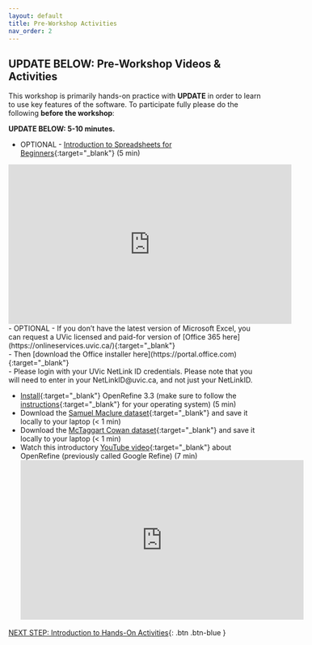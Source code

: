 ```yaml
---
layout: default
title: Pre-Workshop Activities
nav_order: 2
---
```

## UPDATE BELOW: Pre-Workshop Videos & Activities
This workshop is primarily hands-on practice with **UPDATE** in order to learn to use key features of the software. To participate fully please do the following **before the workshop**:

**UPDATE BELOW: 5-10 minutes.**<br>
- OPTIONAL - [Introduction to Spreadsheets for Beginners](https://www.youtube.com/watch?v=rJbf-2XXsuY){:target="_blank"} (5 min)<br>
<iframe width="560" height="315" src="https://www.youtube.com/embed/lYzhgMZii3o" title="YouTube video player" frameborder="0" allow="accelerometer; autoplay; clipboard-write; encrypted-media; gyroscope; picture-in-picture" allowfullscreen></iframe>
- OPTIONAL - If you don’t have the latest version of Microsoft Excel, you can request a UVic licensed and paid-for version of [Office 365 here](https://onlineservices.uvic.ca/){:target="_blank"}<br>
            -  Then [download the Office installer here](https://portal.office.com){:target="_blank"}<br>
            -  Please login with your UVic NetLink ID credentials. Please note that you will need to enter in your NetLinkID@uvic.ca, and not just your NetLinkID.

-   [Install](http://openrefine.org/download.html){:target="_blank"} OpenRefine 3.3 (make sure to follow the [instructions](https://github.com/OpenRefine/OpenRefine/wiki/Installation-Instructions){:target="_blank"} for your operating system) (5 min)
-   Download the [Samuel Maclure dataset](https://drive.google.com/file/d/1ojvI40AOyiPTd_C5FiAT1hdOCQOXB5BI/view?usp=sharing){:target="_blank"} and save it locally to your laptop (< 1 min)
-   Download the [McTaggart Cowan dataset](http://bit.ly/2oCxXN4){:target="_blank"} and save it locally to your laptop (< 1 min)
-   Watch this introductory [YouTube video](https://www.youtube.com/watch?v=B70J_H_zAWM){:target="_blank"} about OpenRefine (previously called Google Refine) (7 min)<br>
    <iframe width="560" height="315" src="https://www.youtube.com/embed/B70J_H_zAWM" title="YouTube video player" frameborder="0" allow="accelerometer; autoplay; clipboard-write; encrypted-media; gyroscope; picture-in-picture" allowfullscreen></iframe>

[NEXT STEP: Introduction to Hands-On Activities](activities-intro.html){: .btn .btn-blue }
